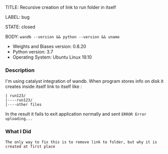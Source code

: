 TITLE:
Recursive creation of link to run folder in itself

LABEL:
bug

STATE:
closed

BODY:
`wandb --version && python --version && uname`

* Weights and Biases version: 0.8.20
* Python version: 3.7
* Operating System: Ubuntu Linux 19.10

### Description

I'm using catalyst integration of wandb. When program stores info on disk it creates inside itself link to itself like :
```
| run123/
|----run123/
|----other files
```

In the result it fails to exit application normally and sent 
```ERROR Error uploading...``` 

### What I Did

```
The only way to fix this is to remove link to folder, but why it is created at first place
```


